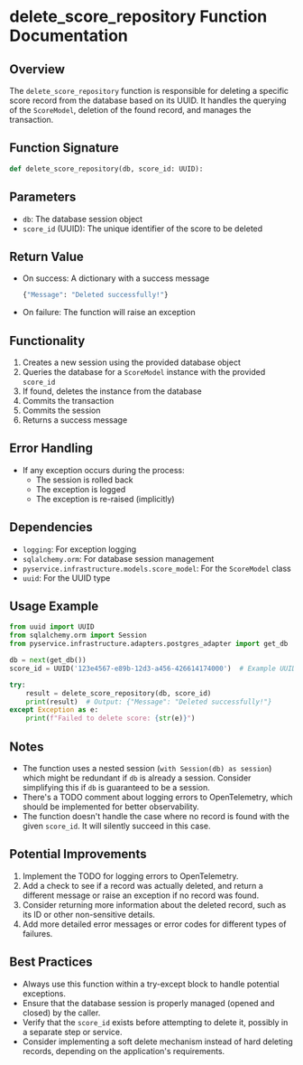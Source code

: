 # delete_score_repository Function Documentation

## Overview

The `delete_score_repository` function is responsible for deleting a specific score record from the database based on its UUID. It handles the querying of the `ScoreModel`, deletion of the found record, and manages the transaction.

## Function Signature

```python
def delete_score_repository(db, score_id: UUID):
```

## Parameters

- `db`: The database session object
- `score_id` (UUID): The unique identifier of the score to be deleted

## Return Value

- On success: A dictionary with a success message
  ```python
  {"Message": "Deleted successfully!"}
  ```
- On failure: The function will raise an exception

## Functionality

1. Creates a new session using the provided database object
2. Queries the database for a `ScoreModel` instance with the provided `score_id`
3. If found, deletes the instance from the database
4. Commits the transaction
5. Commits the session
6. Returns a success message

## Error Handling

- If any exception occurs during the process:
  - The session is rolled back
  - The exception is logged
  - The exception is re-raised (implicitly)

## Dependencies

- `logging`: For exception logging
- `sqlalchemy.orm`: For database session management
- `pyservice.infrastructure.models.score_model`: For the `ScoreModel` class
- `uuid`: For the UUID type

## Usage Example

```python
from uuid import UUID
from sqlalchemy.orm import Session
from pyservice.infrastructure.adapters.postgres_adapter import get_db

db = next(get_db())
score_id = UUID('123e4567-e89b-12d3-a456-426614174000')  # Example UUID

try:
    result = delete_score_repository(db, score_id)
    print(result)  # Output: {"Message": "Deleted successfully!"}
except Exception as e:
    print(f"Failed to delete score: {str(e)}")
```

## Notes

- The function uses a nested session (`with Session(db) as session`) which might be redundant if `db` is already a session. Consider simplifying this if `db` is guaranteed to be a session.
- There's a TODO comment about logging errors to OpenTelemetry, which should be implemented for better observability.
- The function doesn't handle the case where no record is found with the given `score_id`. It will silently succeed in this case.

## Potential Improvements

1. Implement the TODO for logging errors to OpenTelemetry.
2. Add a check to see if a record was actually deleted, and return a different message or raise an exception if no record was found.
3. Consider returning more information about the deleted record, such as its ID or other non-sensitive details.
4. Add more detailed error messages or error codes for different types of failures.

## Best Practices

- Always use this function within a try-except block to handle potential exceptions.
- Ensure that the database session is properly managed (opened and closed) by the caller.
- Verify that the `score_id` exists before attempting to delete it, possibly in a separate step or service.
- Consider implementing a soft delete mechanism instead of hard deleting records, depending on the application's requirements.